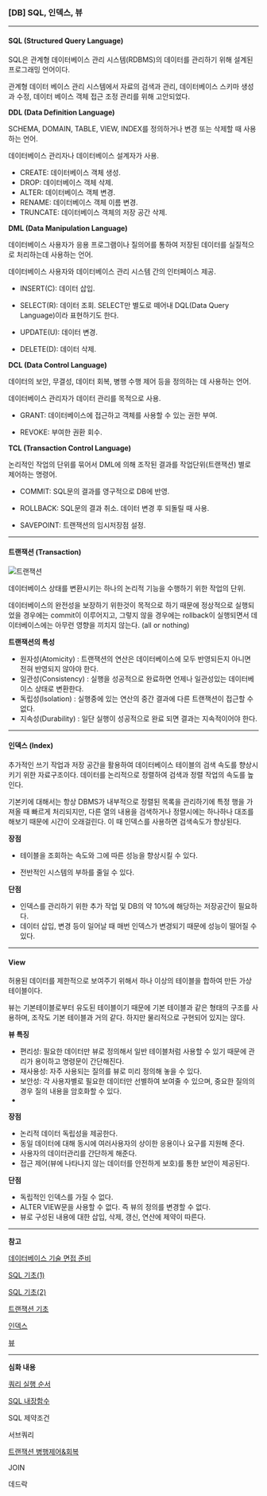 ### [DB] SQL, 인덱스, 뷰

----

#### **SQL (Structured Query Language)**

SQL은 관계형 데이터베이스 관리 시스템(RDBMS)의 데이터를 관리하기 위해 설계된 프로그래밍 언어이다. 

관계형 데이터 베이스 관리 시스템에서 자료의 검색과 관리, 데이터베이스 스키마 생성과 수정, 데이터 베이스 객체 접근 조정 관리를 위해 고안되었다.



**DDL (Data Definition Language)**

SCHEMA, DOMAIN, TABLE, VIEW, INDEX를 정의하거나 변경 또는 삭제할 때 사용하는 언어.

데이터베이스 관리자나 데이터베이스 설계자가 사용.

- CREATE: 데이터베이스 객체 생성.
- DROP: 데이터베이스 객체 삭제.
- ALTER: 데이터베이스 객체 변경.
- RENAME: 데이터베이스 객체 이름 변경.
- TRUNCATE: 데이터베이스 객체의 저장 공간 삭제.



**DML (Data Manipulation Language)**

데이터베이스 사용자가 응용 프로그램이나 질의어를 통하여 저장된 데이터를 실질적으로 처리하는데 사용하는 언어. 

데이터베이스 사용자와 데이터베이스 관리 시스템 간의 인터페이스 제공. 

* INSERT(C): 데이터 삽입.

* SELECT(R): 데이터 조회. SELECT만 별도로 떼어내 DQL(Data Query Language)이라 표현하기도 한다.

* UPDATE(U): 데이터 변경.

* DELETE(D): 데이터 삭제.

  

**DCL (Data Control Language)**

데이터의 보안, 무결성, 데이터 회복, 병행 수행 제어 등을 정의하는 데 사용하는 언어.

데이터베이스 관리자가 데이터 관리를 목적으로 사용.

* GRANT: 데이터베이스에 접근하고 객체를 사용할 수 있는 권한 부여.

* REVOKE:  부여한 권환 회수.

  

**TCL (Transaction Control Language)**

논리적인 작업의 단위를 묶어서 DML에 의해 조작된 결과를 작업단위(트랜잭션) 별로 제어하는 명령어.

* COMMIT: SQL문의 결과를 영구적으로 DB에 반영.
* ROLLBACK: SQL문의 결과 취소. 데이터 변경 후 되돌릴 때 사용.

* SAVEPOINT: 트랜잭션의 임시저장점 설정.

-----

#### **트랜잭션 (Transaction)**

![트랜잭션](https://itwiki.kr/images/1/1e/%ED%8A%B8%EB%9E%9C%EC%9E%AD%EC%85%98_%EC%83%81%ED%83%9C%EC%A0%84%EC%9D%B4%EB%8F%84.png)

데이터베이스 상태를 변환시키는 하나의 논리적 기능을 수행하기 위한 작업의 단위.

데이터베이스의 완전성을 보장하기 위한것이 목적으로 하기 때문에 정상적으로 실행되었을 경우에는 commit이 이루어지고, 그렇지 않을 경우에는 rollback이 실행되면서 데이터베이스에는 아무런 영향을 끼치지 않는다. (all or nothing)



**트랜잭션의 특성**

- 원자성(Atomicity) : 트랜잭션의 연산은 데이터베이스에 모두 반영되든지 아니면 전혀 반영되지 않아야 한다.
- 일관성(Consistency) : 실행을 성공적으로 완료하면 언제나 일관성있는 데이터베이스 상태로 변환한다.
- 독립성(Isolation) : 실행중에 있는 연산의 중간 결과에 다른 트랜잭션이 접근할 수 없다.
- 지속성(Durability) : 일단 실행이 성공적으로 완료 되면 결과는 지속적이어야 한다.

-----

#### **인덱스 (Index)**

추가적인 쓰기 작업과 저장 공간을 활용하여 데이터베이스 테이블의 검색 속도를 향상시키기 위한 자료구조이다. 데이터를 논리적으로 정렬하여 검색과 정렬 작업의 속도를 높인다.

기본키에 대해서는 항상 DBMS가 내부적으로 정렬된 목록을 관리하기에 특정 행을 가져올 때 빠르게 처리되지만, 다른 열의 내용을 검색하거나 정렬시에는 하나하나 대조를 해보기 때문에 시간이 오래걸린다. 이 때 인덱스를 사용하면 검색속도가 향상된다.



**장점**

* 테이블을 조회하는 속도와 그에 따른 성능을 향상시킬 수 있다.

* 전반적인 시스템의 부하를 줄일 수 있다.



**단점**

- 인덱스를 관리하기 위한 추가 작업 및 DB의 약 10%에 해당하는 저장공간이 필요하다.
- 데이터 삽입, 변경 등이 일어날 때 매번 인덱스가 변경되기 때문에 성능이 떨어질 수 있다.

-----

#### **View**

허용된 데이터를 제한적으로 보여주기 위해서 하나 이상의 테이블을 합하여 만든 가상 테이블이다.

뷰는 기본테이블로부터 유도된 테이블이기 때문에 기본 테이블과 같은 형태의 구조를 사용하며, 조작도 기본 테이블과 거의 같다. 하지만 물리적으로 구현되어 있지는 않다.



**뷰 특징**

- 편리성: 필요한 데이터만 뷰로 정의해서 일반 테이블처럼 사용할 수 있기 때문에 관리가 용이하고 명령문이 간단해진다.
- 재사용성: 자주 사용되는 질의를 뷰로 미리 정의해 놓을 수 있다.
- 보안성: 각 사용자별로 필요한 데이터만 선별하여 보여줄 수 있으며, 중요한 질의의 경우 질의 내용을 암호화할 수 있다.
- 

**장점**

- 논리적 데이터 독립성을 제공한다.
- 동일 데이터에 대해 동시에 여러사용자의 상이한 응용이나 요구를 지원해 준다.
- 사용자의 데이터관리를 간단하게 해준다.
- 접근 제어(뷰에 나타나지 않는 데이터를 안전하게 보호)를 통한 보안이 제공된다.

 

**단점**

- 독립적인 인덱스를 가질 수 없다.
- ALTER VIEW문을 사용할 수 없다. 즉 뷰의 정의를 변경할 수 없다.
- 뷰로 구성된 내용에 대한 삽입, 삭제, 갱신, 연산에 제약이 따른다.

-----

**참고**

[데이터베이스 기술 면접 준비](https://yubh1017.tistory.com/56)

[SQL 기초(1)](https://iamfreeman.tistory.com/entry/DBMS-%EB%8D%B0%EC%9D%B4%ED%84%B0-%EC%96%B8%EC%96%B4-DDL-DML-DCL-TCL-%EC%9D%98-%EC%A0%95%EC%9D%98)

[SQL 기초(2)](https://mangkyu.tistory.com/24?category=761304)

[트랜잭션 기초](https://pyoungt.tistory.com/2)

[인덱스](https://mangkyu.tistory.com/96)

[뷰](https://velog.io/@gillog/DB-View)

-----

**심화 내용**

[쿼리 실행 순서](https://nive.tistory.com/148)

[SQL 내장함수](https://mangkyu.tistory.com/25?category=761304)

SQL 제약조건

서브쿼리

[트랜잭션 병행제어&회복](https://mangkyu.tistory.com/30?category=761304)

JOIN

데드락

